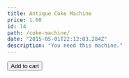 ```yaml
---
title: Antique Coke Machine
price: 1.00
id: 14
path: /coke-machine/
date: "2015-05-01T22:12:03.284Z"
description: "You need this machine."
---
```

<button class="snipcart-add-item"
  data-item-id= 14
  data-item-price= 1.00
  data-item-url="/"
  data-item-image="/assets/images/starry-night.jpg"
  data-item-name="The Starry Night">
  Add to cart
</button>